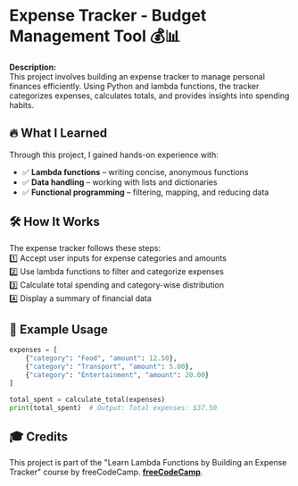# Expense Tracker - Budget Management Tool 💰📊  

**Description:**  
This project involves building an expense tracker to manage personal finances efficiently. Using Python and lambda functions, the tracker categorizes expenses, calculates totals, and provides insights into spending habits.  

## 🔥 What I Learned  
Through this project, I gained hands-on experience with:  
- ✅ **Lambda functions** – writing concise, anonymous functions  
- ✅ **Data handling** – working with lists and dictionaries  
- ✅ **Functional programming** – filtering, mapping, and reducing data  

## 🛠 How It Works  
The expense tracker follows these steps:  
1️⃣ Accept user inputs for expense categories and amounts  
2️⃣ Use lambda functions to filter and categorize expenses  
3️⃣ Calculate total spending and category-wise distribution  
4️⃣ Display a summary of financial data  

## 📌 Example Usage  
```python
expenses = [
    {"category": "Food", "amount": 12.50},
    {"category": "Transport", "amount": 5.00},
    {"category": "Entertainment", "amount": 20.00}
]

total_spent = calculate_total(expenses)
print(total_spent)  # Output: Total expenses: $37.50
```
## 🎓 Credits
This project is part of the "Learn Lambda Functions by Building an Expense Tracker" course by freeCodeCamp. **[freeCodeCamp](https://www.freecodecamp.org/learn/scientific-computing-with-python/)**.  
